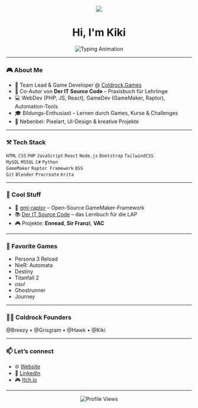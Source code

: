 <!-- Banner -->
<p align="center">
  <img src="https://coldrock.games/assets/www/coldrock-games-trans-shadow.png">
</p>

<!-- Typing Animation -->
<h1 align="center">
  Hi, I'm Kiki
</h1>

<p align="center">
  <img src="https://readme-typing-svg.herokuapp.com?font=Fira+Code&size=22&duration=3000&pause=1000&color=4080FF&center=true&vCenter=true&width=600&lines=Code+is+my+Playground;GameDev+%7C+WebDev+%7C+Automation;Building+Coldrock.Games;Learning+Never+Stops" alt="Typing Animation" />
</p>

---

### 🎮 About Me
- 🦅 Team Lead & Game Developer @ [Coldrock.Games](https://coldrock.games)  
- 📘 Co-Autor von **Der IT Source Code** – Praxisbuch für Lehrlinge  
- 💻 WebDev (PHP, JS, React), GameDev (GameMaker, Raptor), Automation-Tools  
- 🎓 Bildungs-Enthusiast – Lernen durch Games, Kurse & Challenges  
- 🎨 Nebenbei: Pixelart, UI-Design & kreative Projekte  

---

### ⚒️ Tech Stack  
`HTML` `CSS` `PHP` `JavaScript` `React` `Node.js` `Bootstrap` `TailwindCSS`  
`MySQL` `MSSQL` `C#` `Python`  
`GameMaker` `Raptor Framework` `QSS`  
`Git` `Blender` `Procreate` `Krita`

---

### 🔭 Cool Stuff
- 🦖 [gml-raptor](https://github.com/ColdrockGames/gml-raptor) – Open-Source GameMaker-Framework  
- 📚 [Der IT Source Code](https://coldrock.games) – das Lernbuch für die LAP  
- 🎮 Projekte: **Ennead**, **Sir Franzi**, **VAC**  

---

### 🎵 Favorite Games
- Persona 3 Reload  
- NieR: Automata  
- Destiny  
- Titanfall 2  
- osu!  
- Ghostrunner  
- Journey  

---

### 👨‍🚀 Coldrock Founders
@Breezy • @Grisgram • @Hawk • @Kiki  

---

### 📫 Let’s connect  
- 🌐 [Website](https://coldrock.games)  
- 💼 [LinkedIn](https://www.linkedin.com/)  
- 🎮 [Itch.io](https://itch.io/)  

---

<p align="center">  
  <img src="https://komarev.com/ghpvc/?username=KillianGipfler&style=for-the-badge&color=4080FF" alt="Profile Views"/>  
</p>
